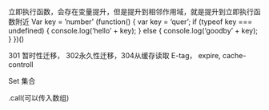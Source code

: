 立即执行函数，会存在变量提升，但是提升到相邻作用域，就是提升到立即执行函数附近
Var key = ’number'
(function() {
	var key = ‘quer’;
	if (typeof key === undefined) {
		console.log(‘hello’ + key);
	} else {
		console.log(‘goodby’ + key);
	}
})()

301 暂时性迁移， 302永久性迁移，304从缓存读取
E-tag， expire, cache-controll

Set 集合

.call(可以传入数组)